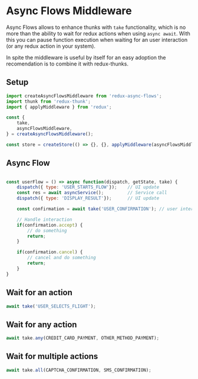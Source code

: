 # Async Flows Middleware

Async Flows allows to enhance thunks with `take` functionality, which is no more than the
ability to wait for redux actions when using `async await`. With this you can pause function execution when waiting for an user interaction (or any redux action in your system).

In spite the middleware is useful by itself for an easy adoption the recomendation is to combine it with redux-thunks.

## Setup

``` .js
import createAsyncFlowsMiddleware from 'redux-async-flows';
import thunk from 'redux-thunk';
import { applyMiddleware } from 'redux';

const {
    take,
    asyncFlowsMiddleware,
} = createAsyncFlowsMiddleware();

const store = createStore(() => {}, {}, applyMiddleware(asyncFlowsMiddleware, thunk.withExtraArgument(take)));

```

## Async Flow

``` .js

const userFlow = () => async function(dispatch, getState, take) {
    dispatch({ type: 'USER_STARTS_FLOW'});    // UI update
    const res = await asyncService();         // Service call
    dispatch({ type: 'DISPLAY_RESULT'});      // UI update

    const confirmation = await take('USER_CONFIRMATION'); // user interaction

    // Handle interaction
    if(confirmation.accept) {
        // do something
        return;
    }

    if(confirmation.cancel) {
        // cancel and do something
        return;
    }
}

```

## Wait for an action

```.js
await take('USER_SELECTS_FLIGHT');
```

## Wait for any action

```.js
await take.any(CREDIT_CARD_PAYMENT, OTHER_METHOD_PAYMENT);
```

## Wait for multiple actions

```.js
await take.all(CAPTCHA_CONFIRMATION, SMS_CONFIRMATION);
```

